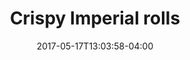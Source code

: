 ---
date: 2017-05-17T13:03:58-04:00
categories:
    - lunch
type: rollls
title: Crispy Imperial rolls
description: Some Random description
price: 14
---
